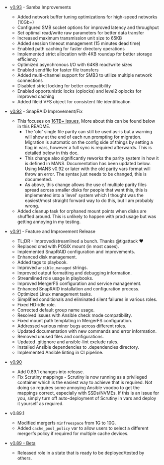 * [v0.93](https://github.com/damsag/muffins-awesome-nas-stack/releases/tag/v0.93) - Samba Improvements

  * Added network buffer tuning optimizations for high-speed networks (10Gb+)
  * Configured SMB socket options for improved latency and throughput
  * Set optimal read/write raw parameters for better data transfer
  * Increased maximum transmission unit size to 65KB
  * Added session timeout management (15 minutes dead time)
  * Enabled path caching for faster directory operations
  * Implemented strict allocation with 4KB roundup for better storage efficiency
  * Optimized asynchronous I/O with 64KB read/write sizes
  * Enabled sendfile for faster file transfers
  * Added multi-channel support for SMB3 to utilize multiple network connections
  * Disabled strict locking for better compatibility
  * Enabled opportunistic locks (oplocks) and level2 oplocks for improved caching
  * Added fileid VFS object for consistent file identification

* [v0.92](https://github.com/damsag/muffins-awesome-nas-stack/releases/tag/v0.92) - SnapRAID Improvement/Fix

  * This focuses on [16TB+ issues.](https://github.com/damsag/muffins-awesome-nas-stack/issues/24) More about this can be found below in this README.
    * The 'old' single file parity can still be used as-is but a warning will show at the end of each run prompting for migration. Migration is automatic on the config side of things by setting a flag in vars, however a full sync is required afterwards. This is detailed below in this doc.
    * This change also significantly reworks the parity system in how it is defined in MANS. Documentation has been updated below. Using MANS v0.92 or later with the old parity vars format will throw an error. The syntax just needs to be changed, this is documented.
    * As above, this change allows the use of multiple parity files spread across smaller disks for people that want this, this is implemented into a 'level' system which I thought was the easiest/most straight forward way to do this, but I am probably wrong.
  * Added cleanup task for orphaned mount points when disks are shuffled around. This is unlikely to happen with prod usage but was getting annoying in my testing. 

* [v0.91](https://github.com/damsag/muffins-awesome-nas-stack/releases/tag/v0.91) - Feature and Improvement Release

  * TL;DR - Improved/streamlined a bunch. Thanks @tigattack ❤️ 
  * Replaced cmd with POSIX mount (in most cases).
  * Implemented SnapRAID configuration and improvements.
  * Enhanced disk management.
  * Added tags to playbook.
  * Improved `ansible_managed` strings.
  * Improved output formatting and debugging information.
  * Streamlined role usage in playbooks.
  * Improved MergerFS configuration and service management.
  * Enhanced SnapRAID installation and configuration process.
  * Optimized Linux management tasks.
  * Simplified conditionals and eliminated silent failures in various roles.
  * Fixed HD-idle role.
  * Corrected default group name usage.
  * Resolved issues with Ansible check mode compatibility.
  * Fixed mount path templating in MergerFS configuration.
  * Addressed various minor bugs across different roles.
  * Updated documentation with new commands and error information.
  * Removed unused files and configurations.
  * Updated .gitignore and ansible-lint exclude rules.
  * Installed Ansible dependencies to .dependencies directory.
  * Implemented Ansible linting in CI pipeline.

* [v0.90](https://github.com/damsag/muffins-awesome-nas-stack/releases/tag/v0.90)
  * Add 0.89.1 changes into release.
  * Fix Scrutiny mappings - Scrutiny is now running as a privileged container which is the easiest way to achieve that is required. Not doing so requires some annoying Ansible voodoo to get the mappings correct, especially with SSDs/NVMEs. If this is an issue for you, simply turn off auto-deployment of Scrutiny in vars and deploy it yourself as required. 

* v0.89.1
  * Modified mergerfs `minfreespace` from 1G to 10G.
  * Added `cache_pool_policy` var to allow users to select a different mergerfs policy if required for multiple cache devices.

* [v0.89 - Beta](https://github.com/damsag/muffins-awesome-nas-stack/releases/tag/v0.89)
  * Released role in a state that is ready to be deployed/tested by others.
